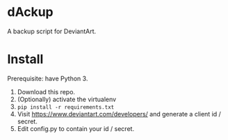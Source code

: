 # dAckup

A backup script for DeviantArt.

# Install

Prerequisite: have Python 3.

1. Download this repo.
1. (Optionally) activate the virtualenv
1. `pip install -r requirements.txt`
1. Visit https://www.deviantart.com/developers/ and generate a client id / secret.
1. Edit config.py to contain your id / secret.

